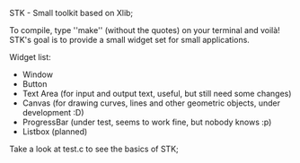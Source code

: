 STK - Small toolkit based on Xlib;

To compile, type ''make'' (without the quotes) on your terminal and voilà!
STK's goal is to provide a small widget set for small applications.

Widget list:

* Window
* Button
* Text Area (for input and output text, useful, but still need some changes)
* Canvas (for drawing curves, lines and other geometric objects, under development :D)
* ProgressBar (under test, seems to work fine, but nobody knows :p)
* Listbox (planned) 

Take a look at test.c to see the basics of STK;

